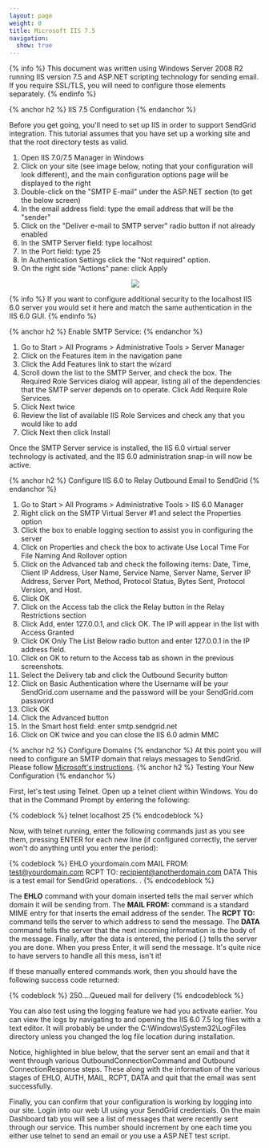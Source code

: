 ```yaml
---
layout: page
weight: 0
title: Microsoft IIS 7.5
navigation:
  show: true
---
```


{% info %}
This document was written using Windows Server 2008 R2 running IIS version 7.5 and ASP.NET scripting technology for sending email. If you require SSL/TLS, you will need to configure those elements separately. 
{% endinfo %}

{% anchor h2 %}
IIS 7.5 Configuration
{% endanchor %}

Before you get going, you'll need to set up IIS in order to support SendGrid integration. This tutorial assumes that you have set up a working site and that the root directory tests as valid.

1. Open IIS 7.0/7.5 Manager in Windows
2. Click on your site (see image below, noting that your configuration will look different), and the main configuration options page will be displayed to the right
3. Double-click on the "SMTP E-mail" under the ASP.NET section (to get the below screen)
4. In the email address field: type the email address that will be the "sender"
5. Click on the "Deliver e-mail to SMTP server" radio button if not already enabled
6. In the SMTP Server field: type localhost
7. In the Port field: type 25
8. In Authentication Settings click the "Not required" option.
9. On the right side "Actions" pane: click Apply

<center>

![](https://sendgrid.com/docs/images/iis_mgr_site.png)

</center>

{% info %}
If you want to configure additional security to the localhost IIS 6.0 server you would set it here and match the same authentication in the IIS 6.0 GUI.
{% endinfo %}

{% anchor h2 %}
Enable SMTP Service:
{% endanchor %}

1. Go to Start \> All Programs \> Administrative Tools \> Server Manager
2. Click on the Features item in the navigation pane
3. Click the Add Features link to start the wizard
4. Scroll down the list to the SMTP Server, and check the box. The Required Role Services dialog will appear, listing all of the dependencies that the SMTP server depends on to operate. Click Add Require Role Services.
5. Click Next twice
6. Review the list of available IIS Role Services and check any that you would like to add
7. Click Next then click Install

Once the SMTP Server service is installed, the IIS 6.0 virtual server technology is activated, and the IIS 6.0 administration snap-in will now be active.

{% anchor h2 %}
Configure IIS 6.0 to Relay Outbound Email to SendGrid
{% endanchor %}

1. Go to Start \> All Programs \> Administrative Tools \> IIS 6.0 Manager
2. Right click on the SMTP Virtual Server \#1 and select the Properties option
3. Click the box to enable logging section to assist you in configuring the server
4. Click on Properties and check the box to activate Use Local Time For File Naming And Rollover option
5. Click on the Advanced tab and check the following items: Date, Time, Client IP Address, User Name, Service Name, Server Name, Server IP Address, Server Port, Method, Protocol Status, Bytes Sent, Protocol Version, and Host.
6. Click OK
7. Click on the Access tab the click the Relay button in the Relay Restrictions section
8. Click Add, enter 127.0.0.1, and click OK. The IP will appear in the list with Access Granted
9. Click OK Only The List Below radio button and enter 127.0.0.1 in the IP address field.
10. Click on OK to return to the Access tab as shown in the previous screenshots.
11. Select the Delivery tab and click the Outbound Security button
12. Click on Basic Authentication where the Username will be your SendGrid.com username and the password will be your SendGrid.com password
13. Click OK
14. Click the Advanced button
15. In the Smart host field: enter smtp.sendgrid.net
16. Click on OK twice and you can close the IIS 6.0 admin MMC

{% anchor h2 %}
Configure Domains
{% endanchor %}
At this point you will need to configure an SMTP domain that relays messages to SendGrid. Please follow [Microsoft's instructions](http://www.microsoft.com/technet/prodtechnol/WindowsServer2003/Library/IIS/e2156172-7118-4ff2-9a6a-1b7dd52580fa.mspx?mfr=true).
{% anchor h2 %}
Testing Your New Configuration
{% endanchor %}

First, let's test using Telnet. Open up a telnet client within Windows. You do that in the Command Prompt by entering the following:

{% codeblock %}
telnet localhost 25
{% endcodeblock %}

<p>Now, with telnet running, enter the following commands just as you see them, pressing ENTER for each new line (if configured correctly, the server won't do anything until you enter the period):</p>

{% codeblock %}
EHLO yourdomain.com
MAIL FROM: test@yourdomain.com
RCPT TO: recipient@anotherdomain.com
DATA
This is a test email for SendGrid operations.
.
{% endcodeblock %}

The **EHLO** command with your domain inserted tells the mail server which domain it will be sending from. The **MAIL FROM:** command is a standard MIME entry for that inserts the email address of the sender. The **RCPT TO:** command tells the server to which address to send the message. The **DATA** command tells the server that the next incoming information is the body of the message. Finally, after the data is entered, the period (.) tells the server you are done. When you press Enter, it will send the message. It's quite nice to have servers to handle all this mess, isn't it!

If these manually entered commands work, then you should have the following success code returned:

{% codeblock %} 250….Queued mail for delivery {% endcodeblock %}

You can also test using the logging feature we had you activate earlier. You can view the logs by navigating to and opening the IIS 6.0 7.5 log files with a text editor. It will probably be under the C:\\Windows\\System32\\LogFiles directory unless you changed the log file location during installation.

Notice, highlighted in blue below, that the server sent an email and that it went through various OutboundConnectionCommand and Outbound ConnectionResponse steps. These along with the information of the various stages of EHLO, AUTH, MAIL, RCPT, DATA and quit that the email was sent successfully.

Finally, you can confirm that your configuration is working by logging into our site. Login into our web UI using your SendGrid credentials. On the main Dashboard tab you will see a list of messages that were recently sent through our service. This number should increment by one each time you either use telnet to send an email or you use a ASP.NET test script.
